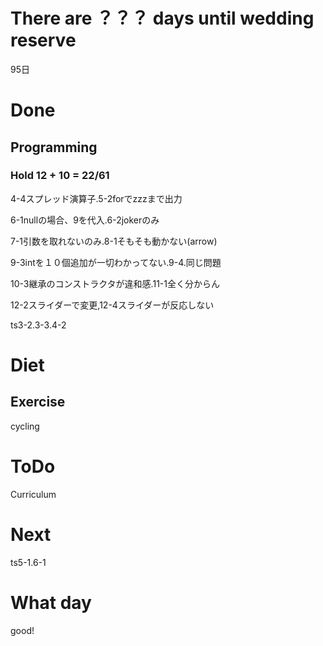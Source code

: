# There are ？？？ days until wedding reserve

95日

# Done

## Programming

### Hold 12 + 10 = 22/61

4-4スプレッド演算子.5-2forでzzzまで出力

6-1nullの場合、9を代入.6-2jokerのみ

7-1引数を取れないのみ.8-1そもそも動かない(arrow)

9-3intを１０個追加が一切わかってない.9-4.同じ問題

10-3継承のコンストラクタが違和感.11-1全く分からん

12-2スライダーで変更,12-4スライダーが反応しない

ts3-2.3-3.4-2

# Diet

## Exercise 

cycling

# ToDo

Curriculum

# Next

ts5-1.6-1

# What day

good!

